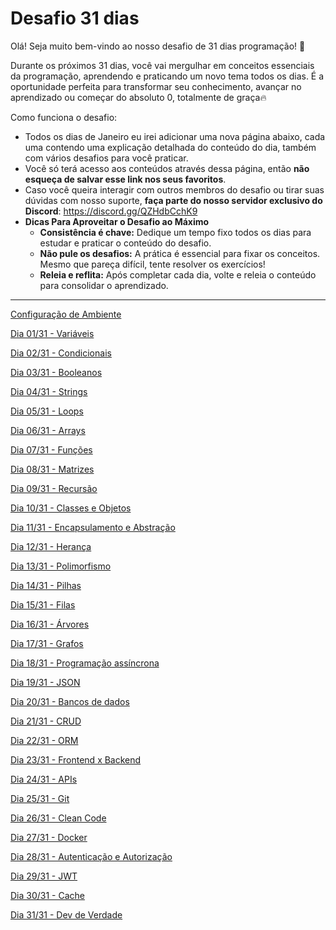 # Desafio 31 dias

Olá! Seja muito bem-vindo ao nosso desafio de 31 dias programação! 👋

Durante os próximos 31 dias, você vai mergulhar em conceitos essenciais da programação, aprendendo e praticando um novo tema todos os dias. É a oportunidade perfeita para transformar seu conhecimento, avançar no aprendizado ou começar do absoluto 0, totalmente de graça🔥

Como funciona o desafio:

- Todos os dias de Janeiro eu irei adicionar uma nova página abaixo, cada uma contendo uma explicação detalhada do conteúdo do dia, também com vários desafios para você praticar.
- Você só terá acesso aos conteúdos através dessa página, então **não esqueça de salvar esse link nos seus favoritos**.
- Caso você queira interagir com outros membros do desafio ou tirar suas dúvidas com nosso suporte, **faça parte do nosso servidor exclusivo do Discord**: https://discord.gg/QZHdbCchK9
- **Dicas Para Aproveitar o Desafio ao Máximo**
    - **Consistência é chave:** Dedique um tempo fixo todos os dias para estudar e praticar o conteúdo do desafio.
    - **Não pule os desafios:** A prática é essencial para fixar os conceitos. Mesmo que pareça difícil, tente resolver os exercícios!
    - **Releia e reflita:** Após completar cada dia, volte e releia o conteúdo para consolidar o aprendizado.

---

[Configuração de Ambiente](https://www.notion.so/Configura-o-de-Ambiente-16eb1e7da8f28041b4c5e6c430993e8e?pvs=21)

[Dia 01/31 - Variáveis](https://www.notion.so/Dia-01-31-Vari-veis-16eb1e7da8f280a68733f5f6e98cccd8?pvs=21)

[Dia 02/31 - Condicionais](https://www.notion.so/Dia-02-31-Condicionais-16fb1e7da8f280788cf2eb00c4935918?pvs=21)

[Dia 03/31 - Booleanos](https://www.notion.so/Dia-03-31-Booleanos-170b1e7da8f28050872cf60cbd9bc864?pvs=21)

[Dia 04/31 - Strings](https://www.notion.so/Dia-04-31-Strings-171b1e7da8f2806bb73bee5099d0dcd4?pvs=21)

[Dia 05/31 - Loops](https://www.notion.so/Dia-05-31-Loops-172b1e7da8f2803f892de57425c18903?pvs=21)

[Dia 06/31 - Arrays](https://www.notion.so/Dia-06-31-Arrays-173b1e7da8f2803da3d1fe949f343416?pvs=21)

[Dia 07/31 - Funções](https://www.notion.so/Dia-07-31-Fun-es-174b1e7da8f2805b97f3dd82021e6e59?pvs=21)

[Dia 08/31 - Matrizes](https://www.notion.so/Dia-08-31-Matrizes-175b1e7da8f28011b749fb0ccbc4a1cd?pvs=21)

[Dia 09/31 - Recursão](https://www.notion.so/Dia-09-31-Recurs-o-176b1e7da8f280409d30ca45e25f3d2b?pvs=21)

[Dia 10/31 - Classes e Objetos](https://www.notion.so/Dia-10-31-Classes-e-Objetos-177b1e7da8f2802eb3f6cb8c95aec6f3?pvs=21)

[Dia 11/31 - Encapsulamento e Abstração](https://www.notion.so/Dia-11-31-Encapsulamento-e-Abstra-o-178b1e7da8f280199dc8e95f752de006?pvs=21)

[Dia 12/31 - Herança](https://www.notion.so/Dia-12-31-Heran-a-179b1e7da8f2802ca253dd709449240e?pvs=21)

[Dia 13/31 - Polimorfismo](https://www.notion.so/Dia-13-31-Polimorfismo-17ab1e7da8f280ff892cdb379ce4f58c?pvs=21)

[Dia 14/31 - Pilhas](https://www.notion.so/Dia-14-31-Pilhas-14eb1e7da8f280179624ee605d308507?pvs=21)

[Dia 15/31 - Filas](https://www.notion.so/Dia-15-31-Filas-17cb1e7da8f280238b3ad6fa56450c46?pvs=21)

[Dia 16/31 - Árvores](https://www.notion.so/Dia-16-31-rvores-17db1e7da8f2800f905fd4aace5a22b8?pvs=21)

[Dia 17/31 - Grafos](https://www.notion.so/Dia-17-31-Grafos-17eb1e7da8f280778b1be52624fdf5f9?pvs=21)

[Dia 18/31 - Programação assíncrona](https://www.notion.so/Dia-18-31-Programa-o-ass-ncrona-17fb1e7da8f280aca3c0d16f50efd60e?pvs=21)

[Dia 19/31 - JSON](https://www.notion.so/Dia-19-31-JSON-14eb1e7da8f280228eaadd2f9c0c685b?pvs=21)

[Dia 20/31 - Bancos de dados](https://www.notion.so/Dia-20-31-Bancos-de-dados-181b1e7da8f280e69da1e176f12f411f?pvs=21)

[Dia 21/31 - CRUD](https://www.notion.so/Dia-21-31-CRUD-182b1e7da8f28033872ecb49a4187c9d?pvs=21)

[Dia 22/31 - ORM](https://www.notion.so/Dia-22-31-ORM-183b1e7da8f28096ae08ed421615b4a1?pvs=21)

[Dia 23/31 - Frontend x Backend](https://www.notion.so/Dia-23-31-Frontend-x-Backend-184b1e7da8f280929a47f8287843918c?pvs=21)

[Dia 24/31 - APIs](https://www.notion.so/Dia-24-31-APIs-185b1e7da8f280ee9ac8d4da058b6b1f?pvs=21)

[Dia 25/31 - Git](https://www.notion.so/Dia-25-31-Git-14eb1e7da8f280e79495f7d8a543e850?pvs=21)

[Dia 26/31 - Clean Code](https://www.notion.so/Dia-26-31-Clean-Code-14eb1e7da8f28015be1bc6da3da82b8b?pvs=21)

[Dia 27/31 - Docker](https://www.notion.so/Dia-27-31-Docker-188b1e7da8f2806d8e11c8228568e6cd?pvs=21)

[Dia 28/31 - Autenticação e Autorização](https://www.notion.so/Dia-28-31-Autentica-o-e-Autoriza-o-14eb1e7da8f2807eb056d2b50a3d00c6?pvs=21)

[Dia 29/31 - JWT](https://www.notion.so/Dia-29-31-JWT-14eb1e7da8f2805cb295fc558d2075e7?pvs=21)

[Dia 30/31 - Cache](https://www.notion.so/Dia-30-31-Cache-14eb1e7da8f2809fb84dfc248a795730?pvs=21)

[Dia 31/31 - Dev de Verdade](https://www.notion.so/Dia-31-31-Dev-de-Verdade-14eb1e7da8f280bf9917c207b9775666?pvs=21)
